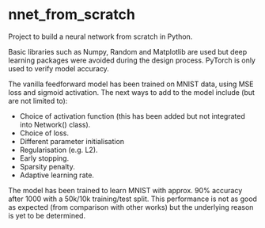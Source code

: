 # nnet_from_scratch

Project to build a neural network from scratch in Python.

Basic libraries such as Numpy, Random and Matplotlib are used but deep learning packages were avoided during the design process. PyTorch is only used to verify model accuracy.

The vanilla feedforward model has been trained on MNIST data, using MSE loss and sigmoid activation. The next ways to add to the model include (but are not limited to):

* Choice of activation function (this has been added but not integrated into Network() class).
* Choice of loss.
* Different parameter initialisation
* Regularisation (e.g. L2).
* Early stopping.
* Sparsity penalty.
* Adaptive learning rate.

The model has been trained to learn MNIST with approx. 90% accuracy after 1000 with a 50k/10k training/test split. This performance is not as good as expected (from comparison with other works) but the underlying reason is yet to be determined.



